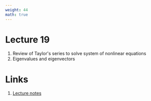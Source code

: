 ```yaml
---
weight: 44
math: true
---
```


# Lecture 19
1. Review of Taylor's series to solve system of nonlinear equations
2. Eigenvalues and eigenvectors

# Links
1. [Lecture notes](Lecture-19.pdf)
